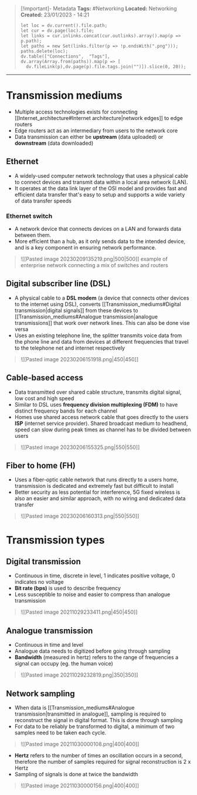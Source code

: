> [!important]- Metadata
> **Tags:** #Networking 
> **Located:** Networking
> **Created:** 23/01/2023 - 14:21
> ```dataviewjs
>let loc = dv.current().file.path;
>let cur = dv.page(loc).file;
>let links = cur.inlinks.concat(cur.outlinks).array().map(p => p.path);
>let paths = new Set(links.filter(p => !p.endsWith(".png")));
>paths.delete(loc);
>dv.table(["Connections",  "Tags"], dv.array(Array.from(paths)).map(p => [
>   dv.fileLink(p),dv.page(p).file.tags.join("")]).slice(0, 20));
> ```

___
# Transmission mediums
- Multiple access technologies exists for connecting [[Internet_architecture#Internet architecture|network edges]] to edge routers 
- Edge routers act as an intermediary from users to the network core 
- Data transmission can either be **upstream** (data uploaded) or **downstream** (data downloaded)
## Ethernet
- A widely-used computer network technology that uses a physical cable to connect devices and transmit data within a local area network (LAN). 
- It operates at the data link layer of the OSI model and provides fast and efficient data transfer that's easy to setup and supports  a wide variety of data transfer speeds

### Ethernet switch 
- A network device that connects devices on a LAN and forwards data between them. 
- More efficient than a hub, as it only sends data to the intended device, and is a key component in ensuring network performance.

> ![[Pasted image 20230209135219.png|500|500]]
> example of enterprise network connecting a mix of switches and routers 

## Digital subscriber line (DSL)
- A physical cable to a **DSL modem** (a device that connects other devices to the internet using DSL), converts [[Transmission_mediums#Digital transmission|digital signals]] from these devices to [[Transmission_mediums#Analogue transmission|analogue transmissions]] that work over network lines. This can also be done vise versa 
- Uses an existing telephone line, the splitter transmits voice data from the phone line and data from devices at different frequencies that travel to the telephone net and internet respectively

> ![[Pasted image 20230206151918.png|450|450]]

## Cable-based access
- Data transmitted over shared cable structure, transmits digital signal, low cost and high speed
- Similar to DSL uses **frequency division multiplexing (FDM)** to have distinct frequency bands for each channel
- Homes use shared access network cable that goes directly to the users **ISP** (internet service provider). Shared broadcast medium to headhend, speed can slow during peak times as channel has to be divided between users

> ![[Pasted image 20230206155325.png|550|550]]

## Fiber to home (FH)
- Uses a fiber-optic cable network that runs directly to a users home, transmission is dedicated and extremely fast but difficult to install
- Better security as less potential for interference, 5G fixed wireless is also an easier and similar approach, with no wiring and dedicated data transfer 

> ![[Pasted image 20230206160313.png|550|550]]

# Transmission types
## Digital transmission
- Continuous in time, discrete in level, 1 indicates positive voltage, 0 indicates no voltage
- **Bit rate (bps)** is used to describe frequency
- Less susceptible to noise and easier to compress than analogue transmission 

> ![[Pasted image 20211029233411.png|450|450]]

## Analogue transmission
- Continuous in time and level 
- Analogue data needs to digitized before going through sampling
- **Bandwidth** (measured in hertz) refers to the range of frequencies a signal can occupy (eg. the human voice)

> ![[Pasted image 20211029232819.png|350|350]]

## Network sampling
- When data is [[Transmission_mediums#Analogue transmission|transmitted in analogue]], sampling is required to reconstruct the signal in digital format. This is done through sampling
- For data to be reliably be transformed to digital, a minimum of two samples need to be taken each cycle. 

> ![[Pasted image 20211030000108.png|400|400]]

- **Hertz** refers to the number of times an oscillation occurs in a second, therefore the number of samples required for signal reconstruction is 2 x Hertz
- Sampling of signals is done at twice the bandwidth

> ![[Pasted image 20211030000156.png|400|400]]

